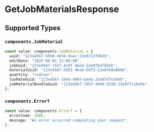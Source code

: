# GetJobMaterialsResponse


## Supported Types

### `components.JobMaterial`

```typescript
const value: components.JobMaterial = {
  uuid: "123e4567-5050-4834-8aec-22e0712f9bdb",
  editDate: "2025-06-01 12:00:00",
  jobUuid: "123e4567-f417-4c0f-b6e4-22e07b47d92b",
  materialUuid: "123e4567-9301-4ba5-bbf3-22e07b0e86bb",
  quantity: "<value>",
  taxRateUuid: "123e4567-1844-4865-bada-22e07d7e39eb",
  jobMaterialBundleUuid: "123e4567-7957-4440-9258-22e077c16a5b",
};
```

### `components.ErrorT`

```typescript
const value: components.ErrorT = {
  errorCode: 1000,
  message: "An error occurred completing your request",
};
```

